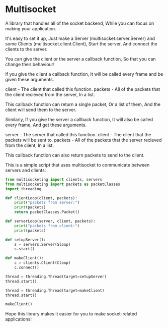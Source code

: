 # Multisocket
A library that handles all of the socket backend, While you can focus on making your application.

It's easy to set it up, Just make a Server (multisocket.server.Server) and some Clients (multisocket.client.Client),
Start the server, And connect the clients to the server.

You can give the client or the server a callback function, So that you can change their behaviour!

If you give the client a callback function, It will be called every frame and be given these arguments.

client - The client that called this function.
packets - All of the packets that the client recieved from the server, In a list.

This callback function can return a single packet, Or a list of them, And the client will send them to the server.


Similarly, If you give the server a callback function, It will also be called every frame, And get these arguments.

server - The server that called this function.
client - The client that the packets will be sent to.
packets - All of the packets that the server recieved from the client, In a list.

This callback function can also return packets to send to the client.


This is a simple script that uses multisocket to communicate between servers and clients:
```python
from multisocketing import clients, servers
from multisocketing import packets as packetClasses
import threading

def clientLoop(client, packets):
    print("packets from server:")
    print(packets)
    return packetClasses.Packet()

def serverLoop(server, client, packets):
    print("packets from client:")
    print(packets)

def setupServer():
    s = servers.Server(Sloop)
    s.start()

def makeClient():
    c = clients.Client(Cloop)
    c.connect()

thread = threading.Thread(target=setupServer)
thread.start()

thread = threading.Thread(target=makeClient)
thread.start()

makeClient()
```

Hope this library makes it easier for you to make socket-related applications!